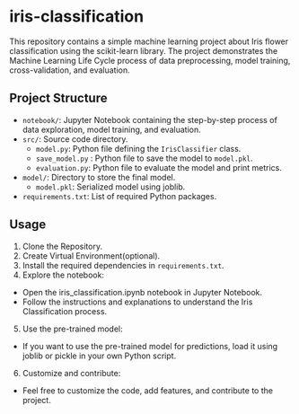 # iris-classification
This repository contains a simple machine learning project about Iris flower classification using the scikit-learn library. The project demonstrates the Machine Learning Life Cycle process of data preprocessing, model training, cross-validation, and evaluation.
## Project Structure
- `notebook/`: Jupyter Notebook containing the step-by-step process of data exploration, model training, and evaluation.
- `src/`: Source code directory.
  - `model.py`: Python file defining the `IrisClassifier` class.
  - `save_model.py` : Python file to save the model to `model.pkl`.
  - `evaluation.py`: Python file to evaluate the model and print metrics.
- `model/`: Directory to store the final model.
  - `model.pkl`: Serialized model using joblib.
- `requirements.txt`: List of required Python packages.
## Usage
1. Clone the Repository.
2. Create Virtual Environment(optional).
3. Install the required dependencies in `requirements.txt`.
4. Explore the notebook:
  - Open the iris_classification.ipynb notebook in Jupyter Notebook.
  - Follow the instructions and explanations to understand the Iris Classification process.
5. Use the pre-trained model:
  - If you want to use the pre-trained model for predictions, load it using joblib or pickle in your own Python script.
6. Customize and contribute:
  - Feel free to customize the code, add features, and contribute to the project.
